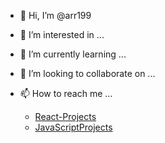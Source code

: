 - 👋 Hi, I’m @arr199
- 👀 I’m interested in ...
- 🌱 I’m currently learning ...
- 💞️ I’m looking to collaborate on ...
- 📫 How to reach me ...

  - [React-Projects](https://github.com/stars/arr199/lists/react)
  - [JavaScriptProjects](https://github.com/stars/arr199/lists/javascript)
    


